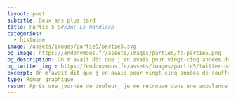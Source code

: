 ```yaml
---
layout: post
subtitle: Deux ans plus tard
title: Partie 5 &#x3A; Le handicap
categories:
  - histoire
image: /assets/images/partie5/partie5.svg
og_image: https://endonymous.fr/assets/images/partie5/fb-partie5.png
og_description: On m'avait dit que j'en avais pour vingt-cinq années de souffrance, évidemment ce n'était pas dans mes projets mais force est de constater que je ne vraiment plus faire tout ce dont j'avais l'habitude. Handicap social, physique, professionnel, voici la partie 5 de Deux ans plus tard !
og_twitter_img : https://endonymous.fr/assets/images/partie5/twitter-partie5.png
excerpt: On m'avait dit que j'en avais pour vingt-cinq années de souffrance, évidemment ce n'était pas dans mes projets mais force est de constater que je ne vraiment plus faire tout ce dont j'avais l'habitude. Handicap social, physique, professionnel, voici la partie 5 de Deux ans plus tard !
type: Roman graphique
resum: Après une journée de douleur, je me retrouve dans une ambulance direction les urgences. C'est la panique, je ne sais pas pourquoi j'ai aussi mal, est-ce l'endométriose la coupable ?
---
```

<div>
    <img class="img-fluid" src="/assets/images/partie5/05- (1).png" alt="">
    <img class="img-fluid" src="/assets/images/partie5/05- (2).png" alt="">
    <img class="img-fluid" src="/assets/images/partie5/05- (3).png" alt="">
    <img class="img-fluid" src="/assets/images/partie5/05- (4).png" alt="">
    <img class="img-fluid" src="/assets/images/partie5/05- (5).png" alt="">
    <img class="img-fluid" src="/assets/images/partie5/05- (6).png" alt="">
    <img class="img-fluid" src="/assets/images/partie5/05- (7).png" alt="">
    <img class="img-fluid" src="/assets/images/partie5/05- (8).png" alt="">
    <img class="img-fluid" src="/assets/images/partie5/05- (9).png" alt="">
    <img class="img-fluid" src="/assets/images/partie5/05- (10).png" alt="">
    <img class="img-fluid" src="/assets/images/partie5/05- (11).png" alt="">
    <img class="img-fluid" src="/assets/images/partie5/05- (12).png" alt="">
    <img class="img-fluid" src="/assets/images/partie5/05- (13).png" alt="">
    <img class="img-fluid" src="/assets/images/partie5/05- (14).png" alt="">
    <img class="img-fluid" src="/assets/images/partie5/05- (15).png" alt="">
    <img class="img-fluid" src="/assets/images/partie5/05- (16).png" alt="">
    <img class="img-fluid" src="/assets/images/partie5/05- (17).png" alt="">
    <img class="img-fluid" src="/assets/images/partie5/05- (18).png" alt="">
    <img class="img-fluid" src="/assets/images/partie5/05- (19).png" alt="">
    <img class="img-fluid" src="/assets/images/partie5/05- (20).png" alt="">
    <img class="img-fluid" src="/assets/images/partie5/05- (21).png" alt="">
    <img class="img-fluid" src="/assets/images/partie5/05- (22).png" alt="">
    <img class="img-fluid" src="/assets/images/partie5/05- (23).png" alt="">
    <img class="img-fluid" src="/assets/images/partie5/05- (24).png" alt="">
    <img class="img-fluid" src="/assets/images/partie5/05- (25).png" alt="">
    <img class="img-fluid" src="/assets/images/partie5/05- (26).png" alt="">
    <img class="img-fluid" src="/assets/images/partie5/05- (27).png" alt="">
    <img class="img-fluid" src="/assets/images/partie5/05- (28).png" alt="">
    <img class="img-fluid" src="/assets/images/partie5/05- (29).png" alt="">
    <img class="img-fluid" src="/assets/images/partie5/05- (30).png" alt="">
    <img class="img-fluid" src="/assets/images/partie5/05- (31).png" alt="">
    <img class="img-fluid" src="/assets/images/partie5/05- (32).png" alt="">
    <img class="img-fluid" src="/assets/images/partie5/05- (33).png" alt="">
    <img class="img-fluid" src="/assets/images/partie5/05- (34).png" alt="">
    <img class="img-fluid" src="/assets/images/partie5/05- (35).png" alt="">
    <img class="img-fluid" src="/assets/images/partie5/05- (36).png" alt="">
    <img class="img-fluid" src="/assets/images/partie5/05- (37).png" alt="">
    <img class="img-fluid" src="/assets/images/partie5/05- (38).png" alt="">
</div>
